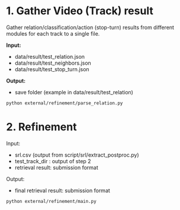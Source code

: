 # 1. Gather Video (Track) result

Gather relation/classification/action (stop-turn) results from different modules for each track to a single file.

**Input:**

- data/result/test_relation.json
- data/result/test_neighbors.json
- data/result/test_stop_turn.json

**Output:**

- save folder (example in data/result/test_relation)

<!-- Outdir at 'data/result/test_relation' -->

```bash
python external/refinement/parse_relation.py
```

# 2. Refinement

Input:

- srl.csv (output from script/srl/extract_postproc.py)
- test_track_dir : output of step 2
- retrieval result: submission format

Output:

- final retrieval result: submission format

```bash
python external/refinement/main.py
```
